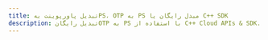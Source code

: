 ---title: تبدیل پاورپوینت بهPS، OTP به PS مبدل رایگان یا C++ SDKdescription: تبدیل رایگانOTP به PS با استفاده از C++ Cloud APIs & SDK. همچنین اسناد Microsoft PowerPoint را در Cloud ایجاد، ویرایش و رندر کنید.---